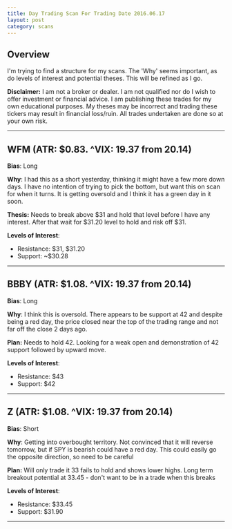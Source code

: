 ```yaml
---
title: Day Trading Scan For Trading Date 2016.06.17
layout: post
category: scans
---
```


Overview
--- 
I'm trying to find a structure for my scans. The 'Why' seems important, as do levels of interest and potential theses. This will be refined as I go.

**Disclaimer:** I am not a broker or dealer. I am not qualified nor do I wish to offer investment or financial advice. I am publishing these trades for my own educational purposes. My theses may be incorrect and trading these tickers may result in financial loss/ruin. All trades undertaken are done so at your own risk.

***

WFM (ATR: $0.83. ^VIX: 19.37 from 20.14)
---
**Bias**: Long

**Why**: I had this as a short yesterday, thinking it might have a few more down days. I have no intention of trying to pick the bottom, but want this on scan for when it turns. It is getting oversold and I think it has a green day in it soon.

**Thesis:**
Needs to break above $31 and hold that level before I have any interest. After that wait for $31.20 level to hold and risk off $31.

**Levels of Interest**:

* Resistance: $31, $31.20
* Support: ~$30.28

***

BBBY (ATR: $1.08. ^VIX: 19.37 from 20.14)
---
**Bias**: Long

**Why**: I think this is oversold. There appears to be support at 42 and despite being a red day, the price closed near the top of the trading range and not far off the close 2 days ago. 

**Plan:**
Needs to hold 42. Looking for a weak open and demonstration of 42 support followed by upward move.

**Levels of Interest**:

* Resistance: $43
* Support: $42

***

Z (ATR: $1.08. ^VIX: 19.37 from 20.14)
---
**Bias**: Short

**Why**: Getting into overbought territory. Not convinced that it will reverse tomorrow, but if SPY is bearish could have a red day. This could easily go the opposite direction, so need to be careful

**Plan:**
Will only trade it 33 fails to hold and shows lower highs. Long term breakout potential at 33.45 - don't want to be in a trade when this breaks

**Levels of Interest**:

* Resistance: $33.45
* Support: $31.90

***





